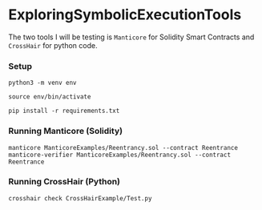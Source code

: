 # ExploringSymbolicExecutionTools
The two tools I will be testing is `Manticore` for Solidity Smart Contracts and `CrossHair` for python code.
### Setup 
`python3 -m venv env` 

`source env/bin/activate`

`pip install -r requirements.txt`
### Running Manticore (Solidity)
` manticore ManticoreExamples/Reentrancy.sol --contract Reentrance `
` manticore-verifier ManticoreExamples/Reentrancy.sol --contract Reentrance `

### Running CrossHair (Python)
` crosshair check CrossHairExample/Test.py  ` 
